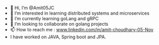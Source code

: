 - 👋 Hi, I’m @Amit05JC
- 👀 I’m interested in learning distributed systems and microservices
- 🌱 I’m currently learning goLang and gRPC
- 💞️ I’m looking to collaborate on golang projects
- 📫 How to reach me  : www.linkedin.com/in/amit-choudhary-05-Nov
- I have worked on JAVA, Spring boot and JPA.

<!---
Amit05JC/Amit05JC is a ✨ special ✨ repository because its `README.md` (this file) appears on your GitHub profile.
You can click the Preview link to take a look at your changes.
--->
